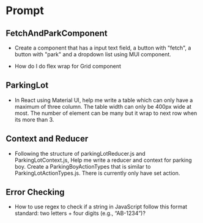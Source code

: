 # Prompt

## FetchAndParkComponent

-   Create a component that has a input text field, a button with "fetch", a button with "park" and a dropdown list using MUI component.

-   How do I do flex wrap for Grid component

## ParkingLot

-   In React using Material UI, help me write a table which can only have a maximum of three column. The table width can only be 400px wide at most. The number of element can be many but it wrap to next row when its more than 3.

## Context and Reducer

-   Following the structure of parkingLotReducer.js and ParkingLotContext.js, Help me write a reducer and context for parking boy. Create a ParkingBoyActionTypes that is similar to ParkingLotActionTypes.js. There is currently only have set action.

## Error Checking

-   How to use regex to check if a string in JavaScript follow this format standard: two letters + four digits (e.g., “AB-1234”)?
